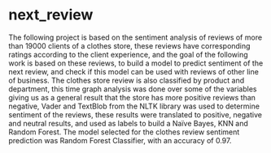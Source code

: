 # next_review
The following project is based on the sentiment analysis of reviews of more than 19000 clients of a clothes store, these reviews have corresponding ratings according to the client experience, and the goal of the following work is based on these reviews, to build a model to predict sentiment of the next review, and check if this model can be used with reviews of other line of business. The clothes store review is also classified by product and department, this time graph analysis was done over some of the variables giving us as a general result that the store has more positive reviews than negative, Vader and TextBlob from the NLTK library was used to determine sentiment of the reviews, these results were translated to positive, negative and neutral results, and used as labels to build a Naïve Bayes, KNN and Random Forest. The model selected for the clothes review sentiment prediction was Random Forest Classifier, with an accuracy of 0.97.
